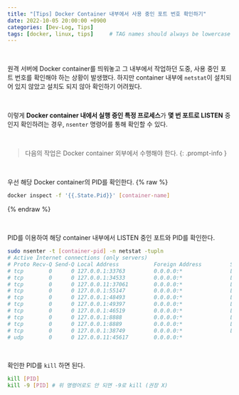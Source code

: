 ```yaml
---
title: "[Tips] Docker Container 내부에서 사용 중인 포트 번호 확인하기"
date: 2022-10-05 20:00:00 +0900
categories: [Dev-Log, Tips]
tags: [docker, linux, tips]     # TAG names should always be lowercase
---
```


<br>

원격 서버에 Docker container를 띄워놓고 그 내부에서 작업하던 도중, 사용 중인 포트 번호를 확인해야 하는 상황이 발생했다.
하지만 container 내부에 `netstat`이 설치되어 있지 않았고 설치도 되지 않아 확인하기 어려웠다.

<br>

이렇게 **Docker container 내에서 실행 중인 특정 프로세스**가 **몇 번 포트로 LISTEN** 중인지 확인하려는 경우, `nsenter` 명령어를 통해 확인할 수 있다.

<br>

> 다음의 작업은 Docker container 외부에서 수행해야 한다.
{: .prompt-info }

<br>

우선 해당 Docker container의 PID를 확인한다. 
{% raw %}
```bash
docker inspect -f '{{.State.Pid}}' [container-name]
```
{% endraw %}

<br>

PID를 이용하여 해당 container 내부에서 LISTEN 중인 포트와 PID를 확인한다.
```bash
sudo nsenter -t [container-pid] -n netstat -tupln
# Active Internet connections (only servers)
# Proto Recv-Q Send-Q Local Address           Foreign Address         State       PID/Program name
# tcp        0      0 127.0.0.1:33763         0.0.0.0:*               LISTEN      3610005/python
# tcp        0      0 127.0.0.1:34533         0.0.0.0:*               LISTEN      3610005/python
# tcp        0      0 127.0.0.11:37061        0.0.0.0:*               LISTEN      2042/dockerd
# tcp        0      0 127.0.0.1:55147         0.0.0.0:*               LISTEN      3610005/python
# tcp        0      0 127.0.0.1:48493         0.0.0.0:*               LISTEN      3610005/python
# tcp        0      0 127.0.0.1:49397         0.0.0.0:*               LISTEN      3610005/python
# tcp        0      0 127.0.0.1:46519         0.0.0.0:*               LISTEN      3314040/node
# tcp        0      0 127.0.0.1:8888          0.0.0.0:*               LISTEN      3606719/python
# tcp        0      0 127.0.0.1:8889          0.0.0.0:*               LISTEN      3810385/python
# tcp        0      0 127.0.0.1:38749         0.0.0.0:*               LISTEN      3610005/python
# udp        0      0 127.0.0.11:45617        0.0.0.0:*                           2042/dockerd
```

<br>

확인한 PID를 `kill` 하면 된다.
```bash
kill [PID]
kill -9 [PID] # 위 명령어로도 안 되면 -9로 kill (권장 X)
```
